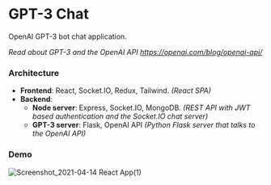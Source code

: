 # GPT-3 Chat

OpenAI GPT-3 bot chat application.

<i>Read about GPT-3 and the OpenAI API https://openai.com/blog/openai-api/</i>

### Architecture
 * <b>Frontend</b>: React, Socket.IO, Redux, Tailwind. *(React SPA)*
 * <b>Backend</b>: 
    * <b>Node server</b>: Express, Socket.IO, MongoDB. *(REST API with JWT based authentication and the Socket.IO chat server)*
    * <b>GPT-3 server</b>: Flask, OpenAI API *(Python Flask server that talks to the OpenAI API)*

### Demo

![Screenshot_2021-04-14 React App(1)](https://user-images.githubusercontent.com/48069158/114765305-4d5b0300-9d65-11eb-93d5-18b7675b2451.png)
